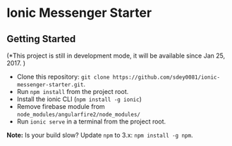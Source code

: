 # Ionic Messenger Starter

## Getting Started

(*This project is still in development mode, it will be available since Jan 25, 2017. )

* Clone this repository: `git clone https://github.com/sdey0081/ionic-messenger-starter.git`.
* Run `npm install` from the project root.
* Install the ionic CLI (`npm install -g ionic`)
* Remove firebase module from `node_modules/angularfire2/node_modules/`
* Run `ionic serve` in a terminal from the project root.

**Note:** Is your build slow? Update `npm` to 3.x: `npm install -g npm`.